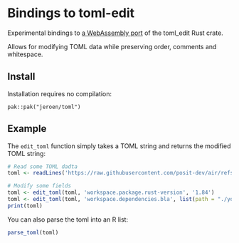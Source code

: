 # Bindings to toml-edit

Experimental bindings to [a WebAssembly port](https://github.com/rainbowatcher/toml-edit-js) of the toml_edit Rust crate.

Allows for modifying TOML data while preserving order, comments and whitespace.

## Install

Installation requires no compilation:

```
pak::pak("jeroen/toml")
```

## Example

The `edit_toml` function simply takes a TOML string and returns the modified TOML string:

```r
# Read some TOML dadta
toml <- readLines('https://raw.githubusercontent.com/posit-dev/air/refs/heads/main/Cargo.toml')

# Modify some fields
toml <- edit_toml(toml, 'workspace.package.rust-version', '1.84')
toml <- edit_toml(toml, 'workspace.dependencies.bla', list(path = "./yolo", rev = "123"))
print(toml)
```

You can also parse the toml into an R list:

```r
parse_toml(toml)
```

